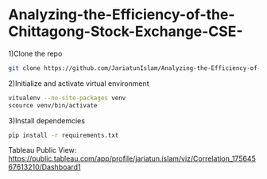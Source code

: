 # Analyzing-the-Efficiency-of-the-Chittagong-Stock-Exchange-CSE-
1)Clone the repo 
```bash
git clone https://github.com/JariatunIslam/Analyzing-the-Efficiency-of-the-Chittagong-Stock-Exchange-CSE-.git
```
2)Initialize and activate virtual environment
```bash
vitualenv --no-site-packages venv
scource venv/bin/activate
```
3)Install dependemcies 
```bash
pip install -r requirements.txt
```

Tableau Public View: https://public.tableau.com/app/profile/jariatun.islam/viz/Correlation_17564567613210/Dashboard1
